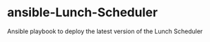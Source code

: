 ansible-Lunch-Scheduler
=======================

Ansible playbook to deploy the latest version of the Lunch Scheduler
